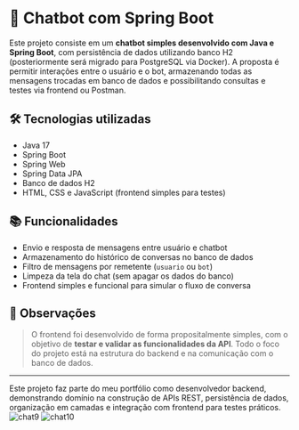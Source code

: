 # 🤖 Chatbot com Spring Boot

Este projeto consiste em um **chatbot simples desenvolvido com Java e Spring Boot**, com persistência de dados utilizando banco H2 (posteriormente será migrado para PostgreSQL via Docker). A proposta é permitir interações entre o usuário e o bot, armazenando todas as mensagens trocadas em banco de dados e possibilitando consultas e testes via frontend ou Postman.

## 🛠 Tecnologias utilizadas

- Java 17
- Spring Boot
- Spring Web
- Spring Data JPA
- Banco de dados H2 
- HTML, CSS e JavaScript (frontend simples para testes)

## 📚 Funcionalidades

- Envio e resposta de mensagens entre usuário e chatbot
- Armazenamento do histórico de conversas no banco de dados
- Filtro de mensagens por remetente (`usuario` ou `bot`)
- Limpeza da tela do chat (sem apagar os dados do banco)
- Frontend simples e funcional para simular o fluxo de conversa

## 💬 Observações

> O frontend foi desenvolvido de forma propositalmente simples, com o objetivo de **testar e validar as funcionalidades da API**. Todo o foco do projeto está na estrutura do backend e na comunicação com o banco de dados.

---

Este projeto faz parte do meu portfólio como desenvolvedor backend, demonstrando domínio na construção de APIs REST, persistência de dados, organização em camadas e integração com frontend para testes práticos.
![chat9](https://github.com/user-attachments/assets/73324bdc-dd4a-4ec5-8ae4-8ba4830346da)
![chat10](https://github.com/user-attachments/assets/898ad8b0-73ed-4a04-9671-df1c70258bac)
